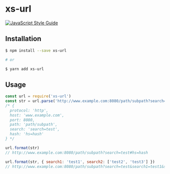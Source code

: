 # xs-url

[![JavaScript Style Guide](https://cdn.rawgit.com/standard/standard/master/badge.svg)](https://github.com/standard/standard)

## Installation

``` bash
$ npm install --save xs-url

# or

$ yarn add xs-url
```

## Usage

```js
const url = require('xs-url')
const str = url.parse('http://www.example.com:8080/path/subpath?search=test#hs=hash')
/* {
  protocol: 'http',
  host: 'www.example.com',
  port: 8080,
  path: 'path/subpath',
  search: 'search=test',
  hash: 'hs=hash'
} */

url.format(str)
// http://www.example.com:8080/path/subpath?search=test#hs=hash

url.format(str, { search1: 'test1', search2: ['test2', 'test3'] })
// http://www.example.com:8080/path/subpath?search=test&search1=test1&search2=test2&search2=test3#hs=hash
```
